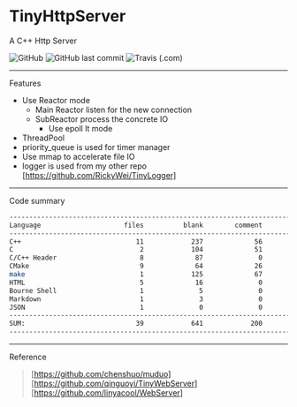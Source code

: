 # TinyHttpServer

A C++ Http Server

![GitHub](https://img.shields.io/github/license/RickyWei/TinyHttpServer)
![GitHub last commit](https://img.shields.io/github/last-commit/RickyWei/TinyHttpServer)
![Travis (.com)](https://img.shields.io/travis/com/RickyWei/TinyHttpServer)

---

Features

- Use Reactor mode
  - Main Reactor listen for the new connection
  - SubReactor process the concrete IO
    - Use epoll lt mode
- ThreadPool
- priority_queue is used for timer manager
- Use mmap to accelerate file IO
- logger is used from my other repo [https://github.com/RickyWei/TinyLogger]

---

Code summary

```bash
-------------------------------------------------------------------------------
Language                     files          blank        comment           code
-------------------------------------------------------------------------------
C++                             11            237             56           1731
C                                2            104             51            502
C/C++ Header                     8             87              0            323
CMake                            9             64             26            321
make                             1            125             67            226
HTML                             5             16              0             53
Bourne Shell                     1              5              0             12
Markdown                         1              3              0             11
JSON                             1              0              0              3
-------------------------------------------------------------------------------
SUM:                            39            641            200           3182
-------------------------------------------------------------------------------
```

---

Reference

> [https://github.com/chenshuo/muduo]
> [https://github.com/qinguoyi/TinyWebServer]
> [https://github.com/linyacool/WebServer]